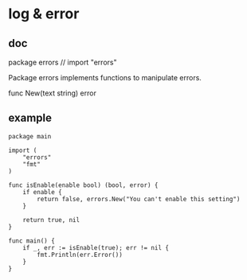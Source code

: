 # log & error

## doc

package errors // import "errors"

Package errors implements functions to manipulate errors.

func New(text string) error


## example
```
package main

import (
	"errors"
	"fmt"
)

func isEnable(enable bool) (bool, error) {
	if enable {
		return false, errors.New("You can't enable this setting")
	}

	return true, nil
}

func main() {
	if _, err := isEnable(true); err != nil {
		fmt.Println(err.Error())
	}
}
```
